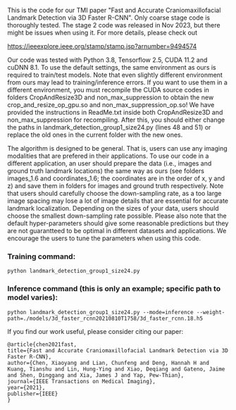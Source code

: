 This is the code for our TMI paper "Fast and Accurate Craniomaxillofacial Landmark Detection via 3D Faster R-CNN". Only coarse stage code is thoroughly tested. The stage 2 code was released in Nov 2023, but there might be issues when using it. For more details, please check out

https://ieeexplore.ieee.org/stamp/stamp.jsp?arnumber=9494574

Our code was tested with Python 3.8, Tensorflow 2.5, CUDA 11.2 and cuDNN 8.1. To use the default settings, the same environment as ours is required to train/test models. Note that even slightly different environment from ours may lead to training/inference errors. If you want to use them in a different environment, you must recompile the CUDA source codes in folders CropAndResize3D and non_max_suppression to obtain the new crop_and_resize_op_gpu.so and non_max_suppression_op.so! We have provided the instructions in ReadMe.txt inside both CropAndResize3D and non_max_suppression for recompiling. After this, you should either change the paths in landmark_detection_group1_size24.py (lines 48 and 51) or replace the old ones in the current folder with the new ones.

The algorithm is designed to be general. That is, users can use any imaging modalities that are prefered in their applications. To use our code in a different application, an user should prepare the data (i.e., images and ground truth landmark locations) the same way as ours (see folders images_1.6 and coordinates_1.6; the coordinates are in the order of x, y and z) and save them in folders for images and ground truth respectively. Note that users should carefully choose the down-sampling rate, as a too large image spacing may lose a lot of image details that are essential for accurate landmark localization. Depending on the sizes of your data, users should choose the smallest down-sampling rate possible. Please also note that the default hyper-parameters should give some reasonable predictions but they are not guarantteed to be optimal in different datasets and applications. We encourage the users to tune the parameters when using this code.

### Training command:

```python landmark_detection_group1_size24.py```

### Inference command (this is only an example; specific path to model varies):

```python landmark_detection_group1_size24.py --mode=inference --weight-path=./models/3d_faster_rcnn20210810T1758/3d_faster_rcnn.18.h5```


If you find our work useful, please consider citing our paper:

```
@article{chen2021fast,
title={Fast and Accurate Craniomaxillofacial Landmark Detection via 3D Faster R-CNN},
author={Chen, Xiaoyang and Lian, Chunfeng and Deng, Hannah H and Kuang, Tianshu and Lin, Hung-Ying and Xiao, Deqiang and Gateno, Jaime and Shen, Dinggang and Xia, James J and Yap, Pew-Thian},
journal={IEEE Transactions on Medical Imaging},
year={2021},
publisher={IEEE}
}
```
